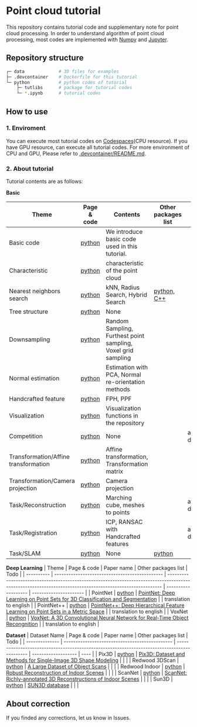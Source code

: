 # Point cloud tutorial
This repository contains tutorial code and supplementary note for point cloud processing. In order to understand algorithm of point cloud processing, most codes are implemented with [Numpy](https://numpy.org/) and [Jupyter](https://jupyter.org/).

## Repository structure
```bash
┌─ data             # 3D files for examples
├─ .devcontainer    # Dockerfile for this tutorial
└─ python           # python codes of tutorial
    ├─ tutlibs      # package for tutorial codes
    └─ *.ipynb      # tutorial codes
```

## How to use
### 1. Enviroment
You can execute most tutorial codes on [Codespaces](https://github.com/features/codespaces)(CPU resource). If you have GPU resource, can execute all tutorial codes. For more environment of CPU and GPU, Please refer to [.devcontainer/README.md](.devcontainer/README.md).

### 2. About tutorial
Tutorial contents are as follows:

**Basic**

| Theme                                | Page & code                                   | Contents                                                      | Other packages list        | Todo            |
| ------------------------------------ | --------------------------------------------- | ------------------------------------------------------------- | -------------------------- | --------------- |
| Basic code                           | [python](python/basic_code.ipynb)             | We introduce basic code used in this tutorial.                |                            |                 |
| Characteristic                       | [python](python/characteristic.ipynb)         | characteristic of the point cloud                             |                            |                 |
| Nearest neighbors search             | [python](python/nns.ipynb)                    | kNN, Radius Search, Hybrid Search                             | [python, C++](docs/nns.md) |                 |
| Tree structure                       | [python](python/tree_structure.ipynb)         | None                                                          |                            |                 |
| Downsampling                         | [python](python/downsampling.ipynb)           | Random Sampling, Furthest point sampling, Voxel grid sampling |                            |                 |
| Normal estimation                    | [python](python/normal_estimation.ipynb)      | Estimation with PCA, Normal re-orientation methods            |                            |                 |
| Handcrafted feature                  | [python](python/handcrafted_feature.ipynb)    | FPH, PPF                                                      |                            |                 |
| Visualization                        | [python](python/visualization.ipynb)          | Visualization functions in the repository                     |                            |                 |
| Competition                          | [python](python/competition.ipynb)            | None                                                          |                            | add description |
| Transformation/Affine transformation | [python](python/affine_transformations.ipynb) | Affine transformation, Transformation matrix                  |                            |                 |
| Transformation/Camera projection     | [python](python/camera_projection.ipynb)      | Camera projection                                             |                            |                 |
| Task/Reconstruction                  | [python](python/reconstruction.ipynb)         | Marching cube, meshes to points                               |                            | add description |
| Task/Registration                    | [python](python/registration.ipynb)           | ICP, RANSAC with Handcrafted features                         |                            | add description |
| Task/SLAM                            | [python](ptyhon/slam.ipynb)                   | None                                                          | [python](docs/slam.md)     |                 |

**Deep Learning**
| Theme      | Page & code                                    | Paper name                                                                                                                                                | Other packages list | Todo                   |
| ---------- | ---------------------------------------------- | --------------------------------------------------------------------------------------------------------------------------------------------------------- | ------------------- | ---------------------- |
| PointNet   | [python](python/deep_learning/pointnet.ipynb)  | [PointNet: Deep Learning on Point Sets for 3D Classification and Segmentation](https://arxiv.org/abs/1612.00593)                                          |                     | translation to english |
| PointNet++ | [python](python/deep_learning/pointnet2.ipynb) | [PointNet++: Deep Hierarchical Feature Learning on Point Sets in a Metric Space](https://arxiv.org/abs/1706.02413)                                        |                     | translation to english |
| VoxNet     | [python](python/deep_learning/pointnet.ipynb)  | [VoxNet: A 3D Convolutional Neural Network for Real-Time Object Recongnition](https://www.ri.cmu.edu/pub_files/2015/9/voxnet_maturana_scherer_iros15.pdf) |                     | translation to english |


**Dataset**
| Dataset Name   | Page & code                                    | Paper name                                                                                   | Other packages list | Todo |
| -------------- | ---------------------------------------------- | -------------------------------------------------------------------------------------------- | ------------------- | ---- |
| Pix3D          | [python](python/datasets/pix3d.ipynb)          | [Pix3D: Dataset and Methods for Single-Image 3D Shape Modeling](http://pix3d.csail.mit.edu/) |                     |      |
| Redwood 3DScan | [python](python/datasets/redwood_3dscan.ipynb) | [A Large Dataset of Object Scans](http://redwood-data.org/3dscan/)                           |                     |      |
| Redwood Indoor | [python](python/datasets/redwood_indoor.ipynb) | [Robust Reconstruction of Indoor Scenes](http://redwood-data.org/indoor/index.html)          |                     |      |
| ScanNet        | [python](python/datasets/scannet.ipynb)        | [ScanNet: Richly-annotated 3D Reconstructions of Indoor Scenes](http://www.scan-net.org/)    |                     |      |
| Sun3D          | [python](python/datasets/sun3d.ipynb)          | [SUN3D database](http://sun3d.cs.princeton.edu/)                                             |                     |      |

## About correction
If you finded any corrections, let us know in Issues.
